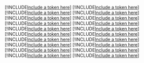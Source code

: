 [!INCLUDE[Include a token here](refs1524629611925/r1.md)]
[!INCLUDE[Include a token here](refs1524629611925/r2.md)]
[!INCLUDE[Include a token here](refs1524629611925/r3.md)]
[!INCLUDE[Include a token here](refs1524629611925/r4.md)]
[!INCLUDE[Include a token here](refs1524629611925/r5.md)]
[!INCLUDE[Include a token here](refs1524629611925/r6.md)]
[!INCLUDE[Include a token here](refs1524629611925/r7.md)]
[!INCLUDE[Include a token here](refs1524629611925/r8.md)]
[!INCLUDE[Include a token here](refs1524629611925/r9.md)]
[!INCLUDE[Include a token here](refs1524629611925/r10.md)]
[!INCLUDE[Include a token here](refs1524629611925/r11.md)]
[!INCLUDE[Include a token here](refs1524629611925/r12.md)]
[!INCLUDE[Include a token here](refs1524629611925/r13.md)]
[!INCLUDE[Include a token here](refs1524629611925/r14.md)]
[!INCLUDE[Include a token here](refs1524629611925/r15.md)]
[!INCLUDE[Include a token here](refs1524629611925/r16.md)]
[!INCLUDE[Include a token here](refs1524629611925/r17.md)]
[!INCLUDE[Include a token here](refs1524629611925/r18.md)]
[!INCLUDE[Include a token here](refs1524629611925/r19.md)]
[!INCLUDE[Include a token here](refs1524629611925/r20.md)]